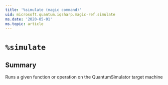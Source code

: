 ```yaml
---
title: '%simulate (magic command)'
uid: microsoft.quantum.iqsharp.magic-ref.simulate
ms.date: '2020-05-01'
ms.topic: article
---
```


<!--
    NB: This file has been automatically generated from Microsoft.Quantum.IQSharp.Jupyter.dll,
        please do not manually edit it.

    [DEBUG] JSON source:
        {"Name": "%simulate", "Documentation": {"Summary": "Runs a given function or operation on the QuantumSimulator target machine", "Full": null, "Description": null, "Remarks": null, "Examples": null, "SeeAlso": null}, "AssemblyName": "Microsoft.Quantum.IQSharp.Jupyter"}
-->

# `%simulate`

## Summary

Runs a given function or operation on the QuantumSimulator target machine
